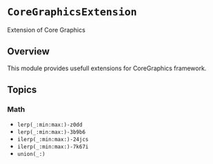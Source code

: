 # ``CoreGraphicsExtension``

Extension of Core Graphics

## Overview

This module provides usefull extensions for CoreGraphics framework.

## Topics

### Math

- ``lerp(_:min:max:)-z0dd``
- ``lerp(_:min:max:)-3b9b6``
- ``ilerp(_:min:max:)-24jcs``
- ``ilerp(_:min:max:)-7k67i``
- ``union(_:)``
